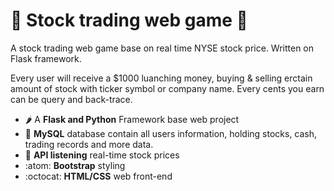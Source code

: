 # 🤑 Stock trading web game 🤑
A stock trading web game base on real time NYSE stock price.
Written on Flask framework.

Every user will receive a $1000 luanching money, buying & selling erctain amount of stock with ticker symbol or company name. Every cents you earn can be query and back-trace.

- :hot_pepper: A **Flask and Python** Framework base web project
- 💸 **MySQL** database contain all users information, holding stocks, cash, trading records and more data.
- 🐛 **API listening** real-time stock prices
- :atom: **Bootstrap** styling
- :octocat: **HTML/CSS** web front-end
